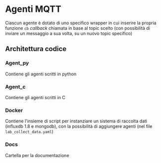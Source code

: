 # Agenti MQTT

Ciascun agente è dotato di uno specifico wrapper in cui inserire la propria funzione `cb` *callback* chiamata in base al topic scelto (con possibilità di inviare un messaggio a sua volta, su un nuovo topic specifico)

 ## Architettura codice

### Agent_py

Contiene gli agenti scritti in python

### Agent_c

Contiene gli agenti scritti in C

### Docker

Contiene l'insieme di script per instanziare un sistema di raccolta dati (influxdb 1.8 e mongodb), con la possibilità di aggiungere agenti (nel file `lab_collect_data.yaml`)


### Docs

Cartella per la documentazione